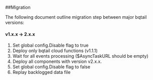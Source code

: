 ##Migration 

The following document outline migration step between major bqtail versions:

#### v1.x.x -> 2.x.x
 1. Set global config.Disable flag to true
 2. Deploy only bqtail cloud functions (v1.1.1)
 3. Wait for all events processing ($AsyncTaskURL should be empty)
 4. Deploy all components with version v2.x.x.
 5. Set global config.Disable flag to false
 6. Replay backlogged data file


